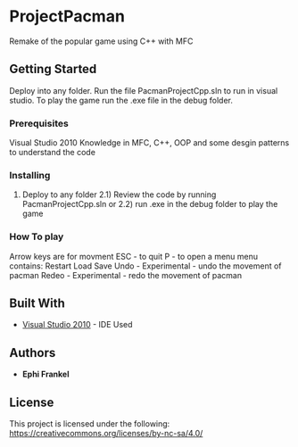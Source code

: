 # ProjectPacman

Remake of the popular game using C++ with MFC

## Getting Started

Deploy into any folder.
Run the file PacmanProjectCpp.sln to run in visual studio.
To play the game run the .exe file in the debug folder.


### Prerequisites
Visual Studio 2010
Knowledge in MFC, C++, OOP and some desgin patterns to understand the code

### Installing
1) Deploy to any folder
2.1) Review the code by running PacmanProjectCpp.sln
or
2.2) run .exe in the debug folder to play the game

### How To play
Arrow keys are for movment
ESC -  to quit
P - to open a menu
menu contains:
Restart
Load
Save
Undo - Experimental - undo the movement of pacman
Redeo - Experimental - redo the movement of pacman

## Built With

* [Visual Studio 2010](https://visualstudio.microsoft.com/vs/older-downloads/) - IDE Used



## Authors

* **Ephi Frankel** 

## License

This project is licensed under the following: https://creativecommons.org/licenses/by-nc-sa/4.0/
